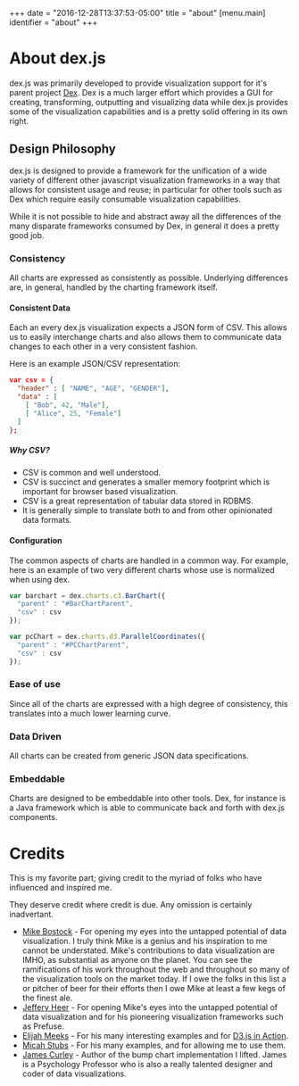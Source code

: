 +++
date = "2016-12-28T13:37:53-05:00"
title = "about"
[menu.main]
  identifier = "about"
+++

# About dex.js

dex.js was primarily developed to provide visualization support for
it's parent project [Dex](https://dexvis.net).  Dex is a much larger
 effort which provides a GUI for creating, transforming, outputting
 and visualizing data while dex.js provides some of the visualization
 capabilities and is a pretty solid offering in its own right.

## Design Philosophy

dex.js is designed to provide a framework for the unification of a wide
 variety of different other javascript visualization frameworks in a way
 that allows for consistent usage and reuse; in particular for other tools
 such as Dex which require easily consumable visualization capabilities.
 
While it is not possible to hide and abstract away all the differences of
the many disparate frameworks consumed by Dex, in general it does a pretty
good job.

### Consistency

All charts are expressed as consistently as possible.  Underlying differences 
are, in general, handled by the charting framework itself.

#### Consistent Data

Each an every dex.js visualization expects a JSON form of CSV.  This allows 
us to easily interchange charts and also allows them to communicate data
changes to each other in a very consistent fashion.

Here is an example JSON/CSV representation:

```json
var csv = {
  "header" : [ "NAME", "AGE", "GENDER"],
  "data" : [
    [ "Bob", 42, "Male"],
    [ "Alice", 25, "Female"]
  ]
};
```

##### Why CSV?

  * CSV is common and well understood.
  * CSV is succinct and generates a smaller memory footprint which is important for browser based visualization.
  * CSV is a great representation of tabular data stored in RDBMS.
  * It is generally simple to translate both to and from other opinionated data formats.

#### Configuration

The common aspects of charts are handled in a common way.  For example, here is
an example of two very different charts whose use is normalized when using dex.

```javascript
var barchart = dex.charts.c3.BarChart({
  "parent" : "#BarChartParent",
  "csv" : csv
});

var pcChart = dex.charts.d3.ParallelCoordinates({
  "parent" : "#PCChartParent",
  "csv" : csv
});
```

### Ease of use

Since all of the charts are expressed with a high degree of consistency,
 this translates into a much lower learning curve.

### Data Driven

All charts can be created from generic JSON data specifications.

### Embeddable

Charts are designed to be embeddable into other tools.  Dex, for instance
is a Java framework which is able to communicate back and forth with dex.js
components.

# Credits

This is my favorite part; giving credit to the myriad of folks who have
influenced and inspired me.

They deserve credit where credit is due.  Any omission is certainly
inadvertant.



  * [Mike Bostock](https://bost.ocks.org/mike/) - For opening my eyes
  into the untapped potential of data visualization.  I truly think
  Mike is a genius and his inspiration to me cannot be understated.
  Mike's contributions to data visualization are IMHO, as substantial
  as anyone on the planet.  You can see the ramifications of his work
  throughout the web and throughout so many of the visualization tools
  on the market today.  If I owe the folks in this list a or pitcher
  of beer for their efforts then I owe Mike at least a few kegs of the
  finest ale.
  * [Jeffery Heer](https://homes.cs.washington.edu/~jheer/) - For opening
  Mike's eyes into the untapped potential of data visualization and for
  his pioneering visualization frameworks such as Prefuse.
  * [Elijah Meeks](https://bl.ocks.org/emeeks) - For his many interesting
  examples and for [D3.js in Action](https://www.manning.com/books/d3-js-in-action).
  * [Micah Stubs](http://bl.ocks.org/micahstubbs/) - For his many examples, and
  for allowing me to use them.
  * [James Curley](http://jalapic.github.io/) - Author of the bump chart
  implementation I lifted.  James is a Psychology Professor who is also
  a really talented designer and coder of data visualizations.